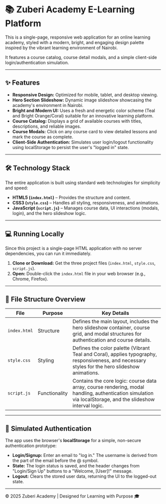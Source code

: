 # 📚 Zuberi Academy E-Learning Platform

This is a single-page, responsive web application for an online learning academy, styled with a modern, bright, and engaging design palette inspired by the vibrant learning environment of Nairobi.

It features a course catalog, course detail modals, and a simple client-side login/authentication simulation.

---

## ✨ Features

- **Responsive Design:** Optimized for mobile, tablet, and desktop viewing.
- **Hero Section Slideshow:** Dynamic image slideshow showcasing the academy's environment in Nairobi.
- **Bright and Modern UI:** Uses a fresh and energetic color scheme (Teal and Bright Orange/Coral) suitable for an innovative learning platform.
- **Course Catalog:** Displays a grid of available courses with titles, descriptions, and reliable images.
- **Course Modals:** Click on any course card to view detailed lessons and mark the course as complete.
- **Client-Side Authentication:** Simulates user login/logout functionality using localStorage to persist the user's "logged in" state.

---

## 🛠️ Technology Stack

The entire application is built using standard web technologies for simplicity and speed:

- **HTML5 (`index.html`)** – Provides the structure and content.  
- **CSS3 (`style.css`)** – Handles all styling, responsiveness, and animations.  
- **JavaScript (`script.js`)** – Manages course data, UI interactions (modals, login), and the hero slideshow logic.

---

## 💻 Running Locally

Since this project is a single-page HTML application with no server dependencies, you can run it immediately.

1. **Clone or Download:** Get the three project files (`index.html`, `style.css`, `script.js`).  
2. **Open:** Double-click the `index.html` file in your web browser (e.g., Chrome, Firefox).

---

## 📂 File Structure Overview

| File | Purpose | Key Details |
|------|----------|--------------|
| `index.html` | Structure | Defines the main layout, includes the hero slideshow container, course grid, and modal structures for authentication and course details. |
| `style.css` | Styling | Defines the color palette (Vibrant Teal and Coral), applies typography, responsiveness, and necessary styles for the hero slideshow animations. |
| `script.js` | Functionality | Contains the core logic: course data array, course rendering, modal handling, authentication simulation via localStorage, and the slideshow interval logic. |

---

## 🔑 Simulated Authentication

The app uses the browser's **localStorage** for a simple, non-secure authentication prototype:

- **Login/Signup:** Enter an email to "log in." The username is derived from the part of the email before the @ symbol.  
- **State:** The login status is saved, and the header changes from "Login/Sign Up" buttons to a "Welcome, [User]!" message.  
- **Logout:** Clears the stored user data, returning the UI to the logged-out state.

---

© 2025 Zuberi Academy | Designed for Learning with Purpose 🎓

